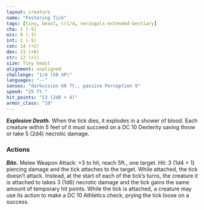 ```yaml
---
layout: creature
name: "Festering Tick"
tags: [tiny, beast, cr1/4, nerzugals-extended-bestiary]
cha: 1 (-5)
wis: 9 (-1)
int: 1 (-5)
con: 14 (+2)
dex: 11 (+0)
str: 12 (+1)
size: Tiny beast
alignment: unaligned
challenge: "1/4 (50 XP)"
languages: "--"
senses: "darkvision 60 ft., passive Perception 9"
speed: "25 ft."
hit_points: "13 (2d8 + 4)"
armor_class: "10"
---
```


***Explosive Death.*** When the tick dies, it explodes in a
shower of blood. Each creature within 5 feet of it
must succeed on a DC 10 Dexterity saving throw or
take 5 (2d4) necrotic damage.

### Actions

***Bite.*** Melee Weapon Attack: +3 to hit, reach 5ft.,
one target. Hit: 3 (1d4 + 1) piercing damage and
the tick attaches to the target. While attached, the
tick doesn’t attack. Instead, at the start of each of
the tick’s turns, the creature it is attached to takes
3 (1d6) necrotic damage and the tick gains the
same amount of temporary hit points. While the
tick is attached, a creature may use its action to
make a DC 10 Athletics check, prying the tick loose
on a success.
